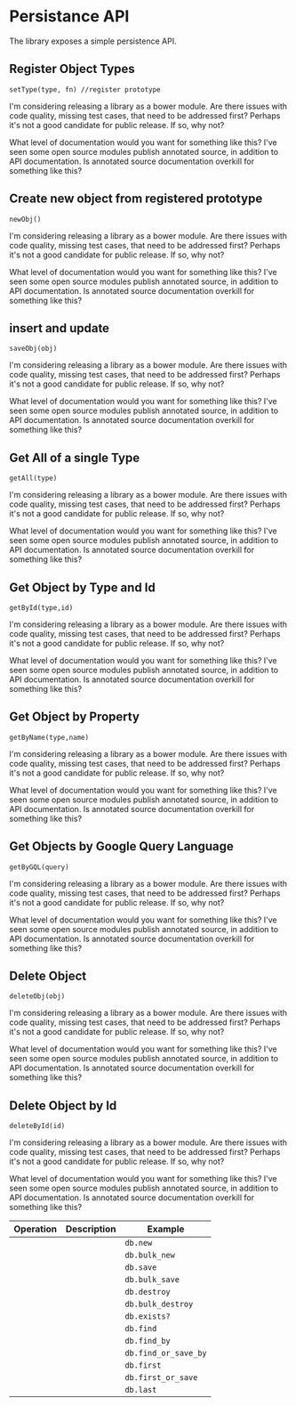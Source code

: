 # Persistance API

The library exposes a simple persistence API.

## Register Object Types

```
setType(type, fn) //register prototype
```

I'm considering releasing a library as a bower module. Are there issues with code quality, missing test cases, that need to be addressed first? Perhaps it's not a good candidate for public release. If so, why not?

What level of documentation would you want for something like this? I've seen some open source modules publish annotated source, in addition to API documentation. Is annotated source documentation overkill for something like this?

## Create new object from registered prototype

```
newObj()
```

I'm considering releasing a library as a bower module. Are there issues with code quality, missing test cases, that need to be addressed first? Perhaps it's not a good candidate for public release. If so, why not?

What level of documentation would you want for something like this? I've seen some open source modules publish annotated source, in addition to API documentation. Is annotated source documentation overkill for something like this?

## insert and update

```
saveObj(obj) 
```

I'm considering releasing a library as a bower module. Are there issues with code quality, missing test cases, that need to be addressed first? Perhaps it's not a good candidate for public release. If so, why not?

What level of documentation would you want for something like this? I've seen some open source modules publish annotated source, in addition to API documentation. Is annotated source documentation overkill for something like this?

## Get All of a single Type

```
getAll(type)
```

I'm considering releasing a library as a bower module. Are there issues with code quality, missing test cases, that need to be addressed first? Perhaps it's not a good candidate for public release. If so, why not?

What level of documentation would you want for something like this? I've seen some open source modules publish annotated source, in addition to API documentation. Is annotated source documentation overkill for something like this?

## Get Object by Type and Id

```
getById(type,id)
```

I'm considering releasing a library as a bower module. Are there issues with code quality, missing test cases, that need to be addressed first? Perhaps it's not a good candidate for public release. If so, why not?

What level of documentation would you want for something like this? I've seen some open source modules publish annotated source, in addition to API documentation. Is annotated source documentation overkill for something like this?

## Get Object by Property

```
getByName(type,name)
```

I'm considering releasing a library as a bower module. Are there issues with code quality, missing test cases, that need to be addressed first? Perhaps it's not a good candidate for public release. If so, why not?

What level of documentation would you want for something like this? I've seen some open source modules publish annotated source, in addition to API documentation. Is annotated source documentation overkill for something like this?

##  Get Objects by Google Query Language

```
getByGQL(query)
```

I'm considering releasing a library as a bower module. Are there issues with code quality, missing test cases, that need to be addressed first? Perhaps it's not a good candidate for public release. If so, why not?

What level of documentation would you want for something like this? I've seen some open source modules publish annotated source, in addition to API documentation. Is annotated source documentation overkill for something like this?

## Delete Object

```
deleteObj(obj)
```

I'm considering releasing a library as a bower module. Are there issues with code quality, missing test cases, that need to be addressed first? Perhaps it's not a good candidate for public release. If so, why not?

What level of documentation would you want for something like this? I've seen some open source modules publish annotated source, in addition to API documentation. Is annotated source documentation overkill for something like this?

## Delete Object by Id

```
deleteById(id)
```

I'm considering releasing a library as a bower module. Are there issues with code quality, missing test cases, that need to be addressed first? Perhaps it's not a good candidate for public release. If so, why not?

What level of documentation would you want for something like this? I've seen some open source modules publish annotated source, in addition to API documentation. Is annotated source documentation overkill for something like this?


<table> 
<thead> 
<tr> 
    <th>Operation</th> 
    <th>Description</th> 
    <th>Example</th> 
</tr> 
</thead> 
<tbody> 
<tr>
    <td></td> 
    <td></td> 
    <td><code>db.new</code></td>
</tr>
<tr>
    <td></td> 
    <td></td> 
    <td><code>db.bulk_new</code></td>
</tr>
<tr>
    <td></td> 
    <td></td> 
    <td><code>db.save</code></td>
</tr>
<tr>
    <td></td> 
    <td></td> 
    <td><code>db.bulk_save</code></td>
</tr>
<tr>
    <td></td> 
    <td></td> 
    <td><code>db.destroy</code></td>
</tr>
<tr>
    <td></td> 
    <td></td> 
    <td><code>db.bulk_destroy</code></td>
</tr>
<tr>
    <td></td> 
    <td></td> 
    <td><code>db.exists?</code></td>
</tr>
<tr>
    <td></td> 
    <td></td> 
    <td><code>db.find</code></td>
</tr>
<tr>
    <td></td> 
    <td></td> 
    <td><code>db.find_by</code></td>
</tr>
<tr>
    <td></td> 
    <td></td> 
    <td><code>db.find_or_save_by</code></td>
</tr>
<tr>
    <td></td> 
    <td></td> 
    <td><code>db.first</code></td>
</tr>
<tr>
    <td></td> 
    <td></td> 
    <td><code>db.first_or_save</code></td>
</tr>
<tr>
    <td></td> 
    <td></td> 
    <td><code>db.last</code></td>
</tr>
</tbody> 
</table>

